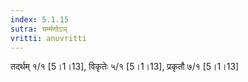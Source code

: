 ```yaml
---
index: 5.1.15
sutra: चर्म्मणोऽञ्
vritti: anuvritti
---
```


तदर्थम् १/१ [5।1।13], विकृतेः ५/१ [5।1।13], प्रकृतौ  ७/१ [5।1।13] 